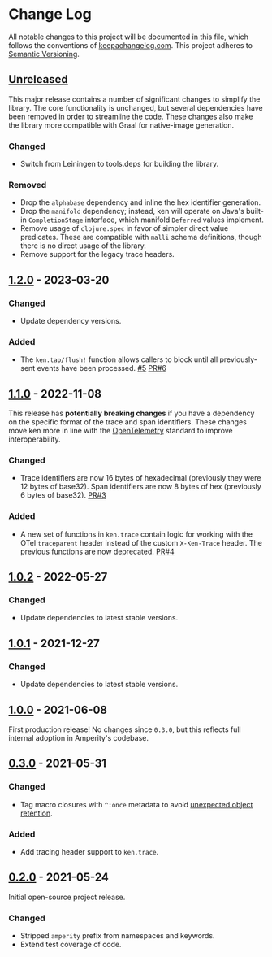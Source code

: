 Change Log
==========

All notable changes to this project will be documented in this file, which
follows the conventions of [keepachangelog.com](http://keepachangelog.com/).
This project adheres to [Semantic Versioning](http://semver.org/).


## [Unreleased]

This major release contains a number of significant changes to simplify the
library. The core functionality is unchanged, but several dependencies have
been removed in order to streamline the code. These changes also make the
library more compatible with Graal for native-image generation.

### Changed
- Switch from Leiningen to tools.deps for building the library.

### Removed
- Drop the `alphabase` dependency and inline the hex identifier generation.
- Drop the `manifold` dependency; instead, ken will operate on Java's built-in
  `CompletionStage` interface, which manifold `Deferred` values implement.
- Remove usage of `clojure.spec` in favor of simpler direct value predicates.
  These are compatible with `malli` schema definitions, though there is no
  direct usage of the library.
- Remove support for the legacy trace headers.


## [1.2.0] - 2023-03-20

### Changed
- Update dependency versions.

### Added
- The `ken.tap/flush!` function allows callers to block until all
  previously-sent events have been processed.
  [#5](https://github.com/amperity/ken/issues/5)
  [PR#6](https://github.com/amperity/ken/pull/6)


## [1.1.0] - 2022-11-08

This release has **potentially breaking changes** if you have a dependency on
the specific format of the trace and span identifiers. These changes move ken
more in line with the [OpenTelemetry](https://opentelemetry.io/) standard to
improve interoperability.

### Changed
- Trace identifiers are now 16 bytes of hexadecimal (previously they were 12
  bytes of base32). Span identifiers are now 8 bytes of hex (previously 6 bytes
  of base32).
  [PR#3](https://github.com/amperity/ken/pull/3)

### Added
- A new set of functions in `ken.trace` contain logic for working with the OTel
  `traceparent` header instead of the custom `X-Ken-Trace` header. The previous
  functions are now deprecated.
  [PR#4](https://github.com/amperity/ken/pull/4)


## [1.0.2] - 2022-05-27

### Changed
- Update dependencies to latest stable versions.


## [1.0.1] - 2021-12-27

### Changed
- Update dependencies to latest stable versions.


## [1.0.0] - 2021-06-08

First production release! No changes since `0.3.0`, but this reflects full
internal adoption in Amperity's codebase.


## [0.3.0] - 2021-05-31

### Changed
- Tag macro closures with `^:once` metadata to avoid
  [unexpected object retention](http://clj-me.cgrand.net/2013/09/11/macros-closures-and-unexpected-object-retention/).

### Added
- Add tracing header support to `ken.trace`.


## [0.2.0] - 2021-05-24

Initial open-source project release.

### Changed
- Stripped `amperity` prefix from namespaces and keywords.
- Extend test coverage of code.


[Unreleased]: https://github.com/amperity/ken/compare/1.2.0...HEAD
[1.2.0]: https://github.com/amperity/ken/compare/1.1.0...1.2.0
[1.1.0]: https://github.com/amperity/ken/compare/1.0.2...1.1.0
[1.0.2]: https://github.com/amperity/ken/compare/1.0.1...1.0.2
[1.0.1]: https://github.com/amperity/ken/compare/1.0.0...1.0.1
[1.0.0]: https://github.com/amperity/ken/compare/0.3.0...1.0.0
[0.3.0]: https://github.com/amperity/ken/compare/0.2.0...0.3.0
[0.2.0]: https://github.com/amperity/ken/compare/0.1.0...0.2.0
